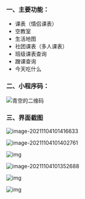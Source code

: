 ### 一、**主要功能：**

- 课表（情侣课表）
- 空教室
- 生活地图
- 社团课表（多人课表）
- 班级课表查询
- 蹭课查询
- 今天吃什么

### 二、**小程序码：**

![青空的二维码](https://file.qdu.life/%E9%9D%92%E7%A9%BA%E7%9A%84%E4%BA%8C%E7%BB%B4%E7%A0%81.png)

### 三、**界面截图**

![image-20211104101416633](https://file.qdu.life/image-20211104101427186.png)

![image-20211104101402761](https://file.qdu.life/image-20211104101409275.png)

![img](https://file.qdu.life/CFA8DBB48EDE94D73CD75B01831F1ED0.jpg)

![image-20211104101352688](https://file.qdu.life/image-20211104101352688.png)

![img](https://file.qdu.life/87607FAF60D8AAFC79B4ED5D8452F942.jpg)

![img](https://file.qdu.life/97E9524BDAA46DA589D2A44E20DDE809.jpg)